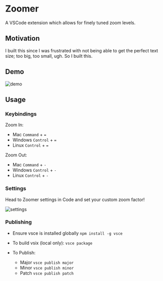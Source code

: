 # Zoomer

A VSCode extension which allows for finely tuned zoom levels.

## Motivation

I built this since I was frustrated with not being able to get the perfect text size; too big, too small, ugh. So I built this.

## Demo

![demo](https://raw.githubusercontent.com/anthonyattard/zoomer/master/img/zoomer-demo.gif)

## Usage

### Keybindings

Zoom In:

- Mac `Command` + `=`
- Windows `Control` + `=`
- Linux `Control` + `=`

Zoom Out:

- Mac `Command` + `-`
- Windows `Control` + `-`
- Linux `Control` + `-`

### Settings

Head to Zoomer settings in Code and set your custom zoom factor!

![settings](https://raw.githubusercontent.com/anthonyattard/zoomer/master/img/zoomer-settings.png)

### Publishing

- Ensure vsce is installed globally `npm install -g vsce`

- To build vsix (local only): `vsce package`

- To Publish:
  - Major `vsce publish major`
  - Minor `vsce publish minor`
  - Patch `vsce publish patch`

